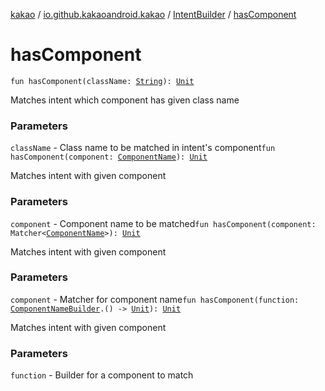 [kakao](../../index.md) / [io.github.kakaoandroid.kakao](../index.md) / [IntentBuilder](index.md) / [hasComponent](./has-component.md)

# hasComponent

`fun hasComponent(className: `[`String`](https://kotlinlang.org/api/latest/jvm/stdlib/kotlin/-string/index.html)`): `[`Unit`](https://kotlinlang.org/api/latest/jvm/stdlib/kotlin/-unit/index.html)

Matches intent which component has given class name

### Parameters

`className` - Class name to be matched in intent's component`fun hasComponent(component: `[`ComponentName`](https://developer.android.com/reference/android/content/ComponentName.html)`): `[`Unit`](https://kotlinlang.org/api/latest/jvm/stdlib/kotlin/-unit/index.html)

Matches intent with given component

### Parameters

`component` - Component name to be matched`fun hasComponent(component: Matcher<`[`ComponentName`](https://developer.android.com/reference/android/content/ComponentName.html)`>): `[`Unit`](https://kotlinlang.org/api/latest/jvm/stdlib/kotlin/-unit/index.html)

Matches intent with given component

### Parameters

`component` - Matcher for component name`fun hasComponent(function: `[`ComponentNameBuilder`](../-component-name-builder/index.md)`.() -> `[`Unit`](https://kotlinlang.org/api/latest/jvm/stdlib/kotlin/-unit/index.html)`): `[`Unit`](https://kotlinlang.org/api/latest/jvm/stdlib/kotlin/-unit/index.html)

Matches intent with given component

### Parameters

`function` - Builder for a component to match